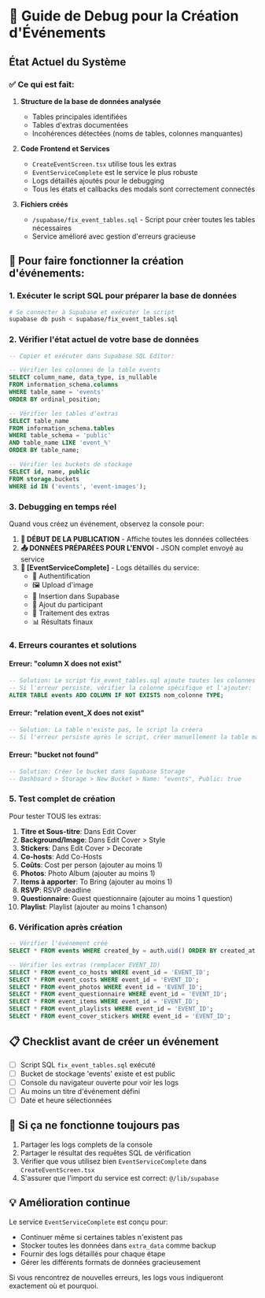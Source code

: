# 🐛 Guide de Debug pour la Création d'Événements

## État Actuel du Système

### ✅ Ce qui est fait:

1. **Structure de la base de données analysée**
   - Tables principales identifiées
   - Tables d'extras documentées
   - Incohérences détectées (noms de tables, colonnes manquantes)

2. **Code Frontend et Services**
   - `CreateEventScreen.tsx` utilise tous les extras
   - `EventServiceComplete` est le service le plus robuste
   - Logs détaillés ajoutés pour le debugging
   - Tous les états et callbacks des modals sont correctement connectés

3. **Fichiers créés**
   - `/supabase/fix_event_tables.sql` - Script pour créer toutes les tables nécessaires
   - Service amélioré avec gestion d'erreurs gracieuse

## 🔧 Pour faire fonctionner la création d'événements:

### 1. Exécuter le script SQL pour préparer la base de données

```bash
# Se connecter à Supabase et exécuter le script
supabase db push < supabase/fix_event_tables.sql
```

### 2. Vérifier l'état actuel de votre base de données

```sql
-- Copier et exécuter dans Supabase SQL Editor:

-- Vérifier les colonnes de la table events
SELECT column_name, data_type, is_nullable 
FROM information_schema.columns 
WHERE table_name = 'events' 
ORDER BY ordinal_position;

-- Vérifier les tables d'extras
SELECT table_name 
FROM information_schema.tables 
WHERE table_schema = 'public' 
AND table_name LIKE 'event_%'
ORDER BY table_name;

-- Vérifier les buckets de stockage
SELECT id, name, public 
FROM storage.buckets 
WHERE id IN ('events', 'event-images');
```

### 3. Debugging en temps réel

Quand vous créez un événement, observez la console pour:

1. **🚀 DÉBUT DE LA PUBLICATION** - Affiche toutes les données collectées
2. **📤 DONNÉES PRÉPARÉES POUR L'ENVOI** - JSON complet envoyé au service
3. **🚀 [EventServiceComplete]** - Logs détaillés du service:
   - 🔐 Authentification
   - 🖼️ Upload d'image
   - 💾 Insertion dans Supabase
   - 👤 Ajout du participant
   - 🎯 Traitement des extras
   - 📊 Résultats finaux

### 4. Erreurs courantes et solutions

#### Erreur: "column X does not exist"
```sql
-- Solution: Le script fix_event_tables.sql ajoute toutes les colonnes manquantes
-- Si l'erreur persiste, vérifier la colonne spécifique et l'ajouter:
ALTER TABLE events ADD COLUMN IF NOT EXISTS nom_colonne TYPE;
```

#### Erreur: "relation event_X does not exist"
```sql
-- Solution: La table n'existe pas, le script la créera
-- Si l'erreur persiste après le script, créer manuellement la table manquante
```

#### Erreur: "bucket not found"
```sql
-- Solution: Créer le bucket dans Supabase Storage
-- Dashboard > Storage > New Bucket > Name: "events", Public: true
```

### 5. Test complet de création

Pour tester TOUS les extras:

1. **Titre et Sous-titre**: Dans Edit Cover
2. **Background/Image**: Dans Edit Cover > Style
3. **Stickers**: Dans Edit Cover > Decorate
4. **Co-hosts**: Add Co-Hosts
5. **Coûts**: Cost per person (ajouter au moins 1)
6. **Photos**: Photo Album (ajouter au moins 1)
7. **Items à apporter**: To Bring (ajouter au moins 1)
8. **RSVP**: RSVP deadline
9. **Questionnaire**: Guest questionnaire (ajouter au moins 1 question)
10. **Playlist**: Playlist (ajouter au moins 1 chanson)

### 6. Vérification après création

```sql
-- Vérifier l'événement créé
SELECT * FROM events WHERE created_by = auth.uid() ORDER BY created_at DESC LIMIT 1;

-- Vérifier les extras (remplacer EVENT_ID)
SELECT * FROM event_co_hosts WHERE event_id = 'EVENT_ID';
SELECT * FROM event_costs WHERE event_id = 'EVENT_ID';
SELECT * FROM event_photos WHERE event_id = 'EVENT_ID';
SELECT * FROM event_questionnaire WHERE event_id = 'EVENT_ID';
SELECT * FROM event_items WHERE event_id = 'EVENT_ID';
SELECT * FROM event_playlists WHERE event_id = 'EVENT_ID';
SELECT * FROM event_cover_stickers WHERE event_id = 'EVENT_ID';
```

## 📋 Checklist avant de créer un événement

- [ ] Script SQL `fix_event_tables.sql` exécuté
- [ ] Bucket de stockage 'events' existe et est public
- [ ] Console du navigateur ouverte pour voir les logs
- [ ] Au moins un titre d'événement défini
- [ ] Date et heure sélectionnées

## 🚨 Si ça ne fonctionne toujours pas

1. Partager les logs complets de la console
2. Partager le résultat des requêtes SQL de vérification
3. Vérifier que vous utilisez bien `EventServiceComplete` dans `CreateEventScreen.tsx`
4. S'assurer que l'import du service est correct: `@/lib/supabase`

## 💡 Amélioration continue

Le service `EventServiceComplete` est conçu pour:
- Continuer même si certaines tables n'existent pas
- Stocker toutes les données dans `extra_data` comme backup
- Fournir des logs détaillés pour chaque étape
- Gérer les différents formats de données gracieusement

Si vous rencontrez de nouvelles erreurs, les logs vous indiqueront exactement où et pourquoi.